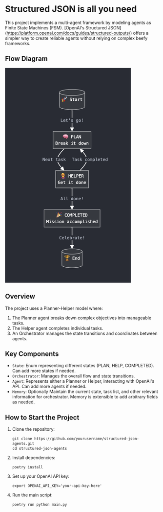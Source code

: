 # Structured JSON is all you need

This project implements a multi-agent framework by modeling agents as Finite State Machines (FSM). [OpenAI's Structured JSON] (https://platform.openai.com/docs/guides/structured-outputs/) offers a simpler way to create reliable agents without relying on complex beefy frameworks.

## Flow Diagram

![Flow Diagram](fsm.png)

## Overview

The project uses a Planner-Helper model where:

1. The Planner agent breaks down complex objectives into manageable tasks.
2. The Helper agent completes individual tasks.
3. An Orchestrator manages the state transitions and coordinates between agents.


## Key Components

- `State`: Enum representing different states (PLAN, HELP, COMPLETED). Can add more states if needed.
- `Orchestrator`: Manages the overall flow and state transitions.
- `Agent`: Represents either a Planner or Helper, interacting with OpenAI's API. Can add more agents if needed.
- `Memory`: Optionally Maintain the current state, task list, and other relevant information for orchestrator. Memory is extensible to add arbitrary fields as needed.

## How to Start the Project

1. Clone the repository:

   ```
   git clone https://github.com/yourusername/structured-json-agents.git
   cd structured-json-agents
   ```

2. Install dependencies:

   ```
   poetry install
   ```

3. Set up your OpenAI API key:

   ```
   export OPENAI_API_KEY='your-api-key-here'
   ```

4. Run the main script:
   ```
   poetry run python main.py
   ```
